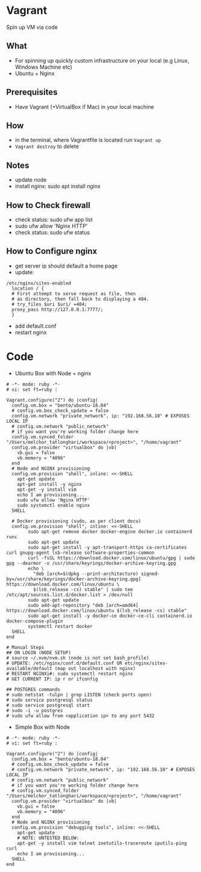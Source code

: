 # Vagrant
Spin up VM via code
## What
- For spinning up quickly custom infrastructure on your local (e.g Linux, Windows Machine etc)
- Ubuntu + Nginx

## Prerequisites
- Have Vagrant (+VirtualBox if Mac) in your local machine

## How 
- in the terminal, where Vagrantfile is located run `Vagrant up`
- `Vagrant destroy` to delete

## Notes
- update node
- install nginx: sudo apt install nginx

## How to Check firewall
- check status: sudo ufw app list
- sudo ufw allow 'Nginx HTTP'
- check status: sudo ufw status


## How to Configure nginx
- get server ip should default a home page
- update: 
```shell
/etc/nginx/sites-enabled
  location / {
  # First attempt to serve request as file, then
  # as directory, then fall back to displaying a 404.
  # try_files $uri $uri/ =404;
  proxy_pass http://127.0.0.1:7777/;
  }
```
- add default.conf
- restart nginx


# Code
- Ubuntu Box with Node + nginx
```Vagrantfile
# -*- mode: ruby -*-
# vi: set ft=ruby :

Vagrant.configure("2") do |config|
  config.vm.box = "bento/ubuntu-18.04"
  # config.vm.box_check_update = false
  config.vm.network "private_network", ip: "192.168.56.10" # EXPOSES LOCAL IP
  # config.vm.network "public_network"
  # if you want you're working folder change here
  config.vm.synced_folder "/Users/melchor_tatlonghari/workspace/<project>", "/home/vagrant"
  config.vm.provider "virtualbox" do |vb|
    vb.gui = false
    vb.memory = "4096"
  end
  # Node and NGINX provisioning
  config.vm.provision "shell", inline: <<-SHELL
    apt-get update
    apt-get install -y nginx
    apt-get -y install vim
    echo I am provisioning...
    sudo ufw allow 'Nginx HTTP'
    sudo systemctl enable nginx
  SHELL

  # Docker provisioning (sudo, as per client docu)
  config.vm.provision "shell", inline: <<-SHELL
        sudo apt-get remove docker docker-engine docker.io containerd runc
        sudo apt-get update
        sudo apt-get install -y apt-transport-https ca-certificates curl gnupg-agent lsb-release software-properties-common
        curl -fsSL https://download.docker.com/linux/ubuntu/gpg | sudo gpg --dearmor -o /usr/share/keyrings/docker-archive-keyring.gpg
        echo \
          "deb [arch=$(dpkg --print-architecture) signed-by=/usr/share/keyrings/docker-archive-keyring.gpg] https://download.docker.com/linux/ubuntu \
          $(lsb_release -cs) stable" | sudo tee /etc/apt/sources.list.d/docker.list > /dev/null
        sudo apt-get update
        sudo add-apt-repository "deb [arch=amd64] https://download.docker.com/linux/ubuntu $(lsb_release -cs) stable"
        sudo apt-get install -y docker-ce docker-ce-cli containerd.io docker-compose-plugin
        systemctl restart docker
  SHELL
end

# Manual Steps
## ON LOGIN (NODE SETUP)
# source ~/.nvm/nvm.sh (node is not set bash_profile)
# UPDATE: /etc/nginx/conf.d/default.conf OR etc/nginx/sites-available/default (map out localhost with nginx)
# RESTART NGINXi#: sudo systemctl restart nginx
# GET CURRENT IP: ip r or ifconfig

## POSTGRES commands
# sudo netstat -tulpn | grep LISTEN (check ports open)
# sudo service postgresql status
# sudo service postgresql start
# sudo -i -u postgres
# sudo ufw allow from <application ip> to any port 5432
```

- Simple Box with Node
```Vagrantfile
# -*- mode: ruby -*-
# vi: set ft=ruby :

Vagrant.configure("2") do |config|
  config.vm.box = "bento/ubuntu-18.04"
  # config.vm.box_check_update = false
  # config.vm.network "private_network", ip: "192.168.56.10" # EXPOSES LOCAL IP
  # config.vm.network "public_network"
  # if you want you're working folder change here
  # config.vm.synced_folder "/Users/melchor_tatlonghari/workspace/<project>", "/home/vagrant"
  config.vm.provider "virtualbox" do |vb|
    vb.gui = false
    vb.memory = "4096"
  end
  # Node and NGINX provisioning
  config.vm.provision "debugging tools", inline: <<-SHELL
    apt-get update
    # NOTE: UNTESTED BELOW:
    apt-get -y install vim telnet inetutils-traceroute iputils-ping curl
    echo I am provisioning...
  SHELL
end
```